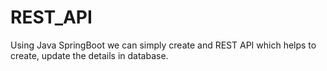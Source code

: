 # REST_API
Using Java SpringBoot we can simply create and REST API which helps to create, update the details in database.
